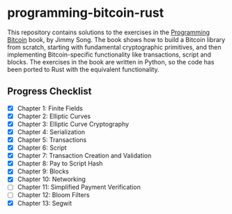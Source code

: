 # programming-bitcoin-rust
This repository contains solutions to the exercises in the [Programming Bitcoin](https://www.amazon.com/Programming-Bitcoin-Learn-Program-Scratch/dp/1492031496) book, by Jimmy Song. The book shows how to build a Bitcoin library from scratch, starting with fundamental cryptographic primitives, and then implementing Bitcoin-specific functionality like transactions, script and blocks. The exercises in the book are written in Python, so the code has been ported to Rust with the equivalent functionality.

## Progress Checklist
- [x] Chapter 1: Finite Fields
- [x] Chapter 2: Elliptic Curves
- [x] Chapter 3: Elliptic Curve Cryptography
- [x] Chapter 4: Serialization
- [x] Chapter 5: Transactions
- [x] Chapter 6: Script
- [x] Chapter 7: Transaction Creation and Validation
- [x] Chapter 8: Pay to Script Hash
- [x] Chapter 9: Blocks
- [x] Chapter 10: Networking
- [ ] Chapter 11: Simplified Payment Verification
- [ ] Chapter 12: Bloom Filters
- [x] Chapter 13: Segwit
